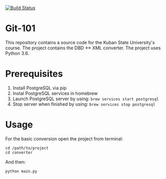 [![Build Status](https://travis-ci.org/woodencoder/git-101.svg?branch=master)](https://travis-ci.org/woodencoder/git-101)

# Git-101
This repository contains a source code for the Kuban State University's course.
The project contains the DBD <-> XML converter.
The project uses Python 3.6.

# Prerequisites

1. Install PostgreSQL via pip
2. Instal PostgreSQL services in homebrew
3. Launch PostgreSQL server by using: `brew services start postgresql`
4. Stop server when finished by using: `brew services stop postgresql`

# Usage 


For the basic conversion open the project from terminal: 

    cd /path/to/project
    cd converter
And then:

    python main.py
